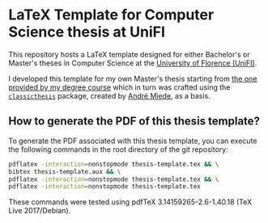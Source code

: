 # LaTeX Template for Computer Science thesis at UniFI

This repository hosts a LaTeX template designed for either Bachelor's or Master's theses in Computer Science at the [University of Florence (UniFI)](https://www.unifi.it/).

I developed this template for my own Master's thesis starting from [the one provided by my degree course](https://www.informaticamagistrale.unifi.it/vp-17-per-laurearsi.html) which in turn was crafted using the [`classicthesis`](https://www.ctan.org/pkg/classicthesis) package, created by [André Miede](https://www.miede.de/), as a basis.

## How to generate the PDF of this thesis template?

To generate the PDF associated with this thesis template, you can execute the following commands in the root directory of the git repository:
```bash
pdflatex -interaction=nonstopmode thesis-template.tex && \
bibtex thesis-template.aux && \
pdflatex -interaction=nonstopmode thesis-template.tex && \
pdflatex -interaction=nonstopmode thesis-template.tex
```
These commands were tested using pdfTeX 3.14159265-2.6-1.40.18 (TeX Live 2017/Debian).
